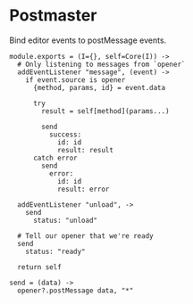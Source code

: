 Postmaster
==========

Bind editor events to postMessage events.

    module.exports = (I={}, self=Core(I)) ->
      # Only listening to messages from `opener`
      addEventListener "message", (event) ->
        if event.source is opener
          {method, params, id} = event.data

          try
            result = self[method](params...)

            send
              success: 
                id: id
                result: result
          catch error
            send
              error: 
                id: id
                result: error

      addEventListener "unload", ->
        send
          status: "unload"

      # Tell our opener that we're ready
      send
        status: "ready"

      return self

    send = (data) ->
      opener?.postMessage data, "*"
